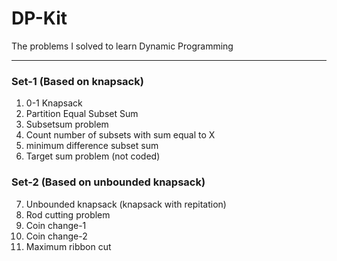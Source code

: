 # DP-Kit

The problems I solved to learn Dynamic Programming

---
### Set-1 (Based on knapsack)

1. 0-1 Knapsack
2. Partition Equal Subset Sum
3. Subsetsum problem
4. Count number of subsets with sum equal to X
5. minimum difference subset sum
6. Target sum problem (not coded)

### Set-2 (Based on unbounded knapsack)

7. Unbounded knapsack (knapsack with repitation)
8. Rod cutting problem
9. Coin change-1
10. Coin change-2
11. Maximum ribbon cut
